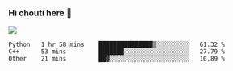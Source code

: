 ### Hi chouti here 👋

![](https://github-readme-stats.vercel.app/api?username=l0nl1f3)

<!--START_SECTION:waka-->
```text
Python   1 hr 58 mins    ███████████████▒░░░░░░░░░   61.32 % 
C++      53 mins         ███████░░░░░░░░░░░░░░░░░░   27.79 % 
Other    21 mins         ██▓░░░░░░░░░░░░░░░░░░░░░░   10.89 % 
```
<!--END_SECTION:waka-->

<!--
**l0nl1f3/l0nl1f3** is a ✨ _special_ ✨ repository because its `README.md` (this file) appears on your GitHub profile.

Here are some ideas to get you started:

- 🔭 I’m currently working on ...
- 🌱 I’m currently learning ...
- 👯 I’m looking to collaborate on ...
- 🤔 I’m looking for help with ...
- 💬 Ask me about ...
- 📫 How to reach me: ...
- 😄 Pronouns: ...
- ⚡ Fun fact: ...
-->
